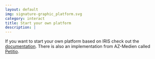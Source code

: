 ```yaml
---
layout: default
img: signature-graphic_platform.svg
category: interact
title: Start your own platform
description: |
---
```

If you want to start your own platform based on IRIS check out the [documentation](https://github.com/iris-dni/iris-service).
There is also an implementation from AZ-Medien called [Petitio](https://www.petitio.ch/).
